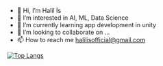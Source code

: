 - 👋 Hi, I’m Halil İs
- 👀 I’m interested in AI, ML, Data Science
- 🌱 I’m currently learning app development in unity 
- 💞️ I’m looking to collaborate on ...
- 📫 How to reach me halilisofficial@gmail.com

[![Top Langs](https://github-readme-stats.vercel.app/api/top-langs/?username=halilisofficial&layout=compact)](https://github.com/anuraghazra/github-readme-stats)

<!---

[![Anurag's GitHub stats](https://github-readme-stats.vercel.app/api?username=halilisofficial)](https://github.com/anuraghazra/github-readme-stats)


halilisofficial/halilisofficial is a ✨ special ✨ repository because its `README.md` (this file) appears on your GitHub profile.
You can click the Preview link to take a look at your changes.
--->
